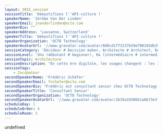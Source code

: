 ```yaml
---
layout: 2015_session
sessionTitle: 'Démystifions l''API-culture !'
speakerName: 'Jérôme Van Der Linden'
speakerEmail: jvanderlinden@octo.com
speakerBio: ""
speakerAddress: 'Lausanne, Switzerland'
speakerTitle: 'Démystifions l''API-culture !'
speakerOrganization: 'OCTO Technology'
speakerAvatarUrl: '//www.gravatar.com/avatar/0d0cd1f73137b59e708103db3972b9b6?size=200&default=mm'
sessionCategory: 'Décideur # Decision maker, Architecte # Architect, Développeur # Developer'
sessionLevel: 'Shu (débutant # beginner), Ha (intermédiaire # intermediate)'
sessionTopic: Architecture
sessionDescription: "En cette ère digitale, les usages changent : les IHM sont multiples, accessibles n'importe où et n'importe quand; mais surtout de plus en plus éphémères.\nNos systèmes d'informations doivent évoluer afin de gérer cette accélération.\nSi la volonté de rendre le SI modulaire n'est pas nouvelle (architectures orientées services, technologies associées,...), de nouvelles cultures et pratiques (API First, OpenAPI, ...) nous sont insufflées par les géants du Web pour y parvenir.\nLa démarche de rationalisation d'hier se transforme en levier de création de valeur. \nCette session reviendra sur les enjeux business et techniques de la culture API."
sessionTags:
    - Incubateur
secondSpeakerName: 'Frédéric Schäfer'
secondSpeakerEmail: fschafer@octo.com
secondSpeakerBio: "Frédéric est consultant senior chez OCTO Technology depuis 2005. Il intervient sur des missions de cadrage et de conseil mais également sur la mise en oeuvre de solutions techniques.\nLa testabilité est l'une de ses préoccupations et lors de ses différentes activités, il s'attache à ce que cette dimension soit prise en compte par ses clients.\nDepuis plusieurs années, il s'intéresse à la gestion des identités en entreprise et aide ses clients à s'améliorer sur ce sujet."
secondSpeakerTitle: 'Consultant Senior'
secondSpeakerOrganization: 'OCTO Technology'
secondSpeakerAvatarUrl: '//www.gravatar.com/avatar/1b19a19386b1a6b73e3f918a15781e25?size=200&default=mm'
scheduleDay: 1
scheduleOrder: 4
scheduleRoom: 3
---
```


undefined
